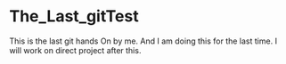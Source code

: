 # The_Last_gitTest
This is the last git hands On by me.
And I am doing this for the last time.
I will work on direct project after this.

